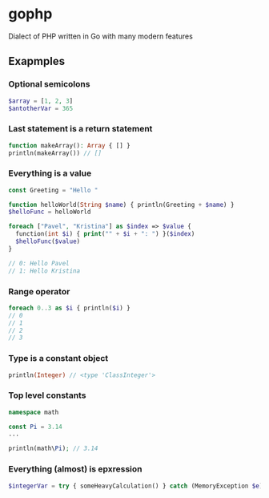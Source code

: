 # gophp
Dialect of PHP written in Go with many modern features 

## Exapmples

### Optional semicolons
```php
$array = [1, 2, 3]
$antotherVar = 365
```

### Last statement is a return statement
```php
function makeArray(): Array { [] }
println(makeArray()) // []
```

### Everything is a value
```php
const Greeting = "Hello "

function helloWorld(String $name) { println(Greeting + $name) }
$helloFunc = helloWorld

foreach ["Pavel", "Kristina"] as $index => $value {
  function(int $i) { print("" + $i + ": ") }($index)
  $helloFunc($value)
}

// 0: Hello Pavel
// 1: Hello Kristina
```

### Range operator
```php
foreach 0..3 as $i { println($i) }
// 0
// 1
// 2
// 3
```

### Type is a constant object
```php
println(Integer) // <type 'ClassInteger'>
```

### Top level constants
```php
namespace math

const Pi = 3.14
...

println(math\Pi); // 3.14

```

### Everything (almost) is epxression
```php
$integerVar = try { someHeavyCalculation() } catch (MemoryException $e) { 0 }
```
